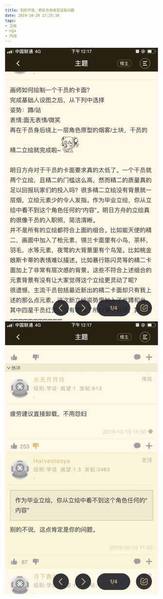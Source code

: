 ```yaml
---
title: 别的不说，明日方舟肯定没有问题
date: 2019-10-20 17:25:38
tags:
- 立绘
- nga
- 内战
---
```

![](2019-10-20-17-25/01.jpg)
![](2019-10-20-17-25/02.jpg)
